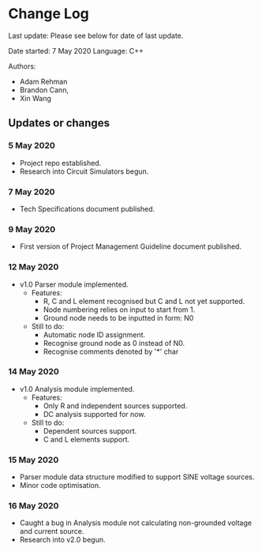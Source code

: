 # Change Log
Last update: Please see below for date of last update.

Date started: 7 May 2020
Language: C++

Authors: 
- Adam Rehman 
- Brandon Cann, 
- Xin Wang

## Updates or changes
### 5 May 2020
- Project repo established.
- Research into Circuit Simulators begun.

### 7 May 2020
- Tech Specifications document published.

### 9 May 2020
- First version of Project Management Guideline document published.

### 12 May 2020
- v1.0 Parser module implemented.
  - Features:
    - R, C and L element recognised but C and L not yet supported.
    - Node numbering relies on input to start from 1.
    - Ground node needs to be inputted in form: N0
  - Still to do:
    - Automatic node ID assignment.
    - Recognise ground node as 0 instead of N0.
    - Recognise comments denoted by '*' char

### 14 May 2020
- v1.0 Analysis module implemented.
  - Features:
    - Only R and independent sources supported.
    - DC analysis supported for now.
  - Still to do:
    - Dependent sources support.
    - C and L elements support.

### 15 May 2020
- Parser module data structure modified to support SINE voltage sources.
- Minor code optimisation.

### 16 May 2020
- Caught a bug in Analysis module not calculating non-grounded voltage and current source.
- Research into v2.0 begun.
